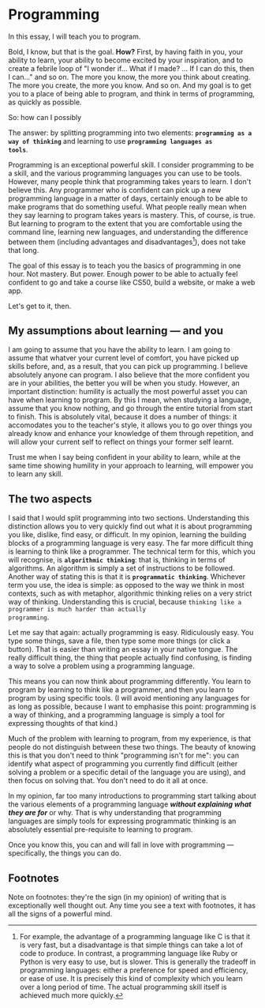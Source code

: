 # Programming

In this essay, I will teach you to program.

Bold, I know, but that is the goal. **How?** First, by having faith in you, your ability to learn, your ability to become excited by your inspiration, and to create a febrile loop of "I wonder if... What if I made? ... If I can do this, then I can..." and so on. The more you know, the more you think about creating. The more you create, the more you know. And so on. And my goal is to get you to a place of being able to program, and think in terms of programming, as quickly as possible.

So: how can I possibly

The answer: by splitting programming into two elements: <code>**programming as a way of thinking**</code> and learning to use <code>**programming languages as tools**</code>. 

Programming is an exceptional powerful skill. I consider programming to be a skill, and the various programming languages you can use to be tools. However, many people think that programming takes years to learn. I don't believe this. Any programmer who is confident can pick up a new programming language in a matter of days, certainly enough to be able to make programs that do something useful. What people really mean when they say learning to program takes years is mastery. This, of course, is true. But learning to program to the extent that you are comfortable using the command line, learning new languages, and understanding the difference between them (including advantages and disadvantages[^1]), does not take that long. 

The goal of this essay is to teach you the basics of programming in one hour. Not mastery. But power. Enough power to be able to actually feel confident to go and take a course like CS50, build a website, or make a web app. 

Let's get to it, then.

## My assumptions about learning — and you

I am going to assume that you have the ability to learn. I am going to assume that whatver your current level of comfort, you have picked up skills before, and, as a result, that you can pick up programming. I believe absolutely anyone can program. I also believe that the more confident you are in your abilities, the better you will be when you study. However, an important distinction: humility is actually the most powerful asset you can have when learning to program. By this I mean, when studying a language, assume that you know nothing, and go through the entire tutorial from start to finish. This is absolutely vital, because it does a number of things: it accomodates you to the teacher's style, it allows you to go over things you already know and enhance your knowledge of them through repetition, and will allow your current self to reflect on things your former self learnt. 

Trust me when I say being confident in your ability to learn, while at the same time showing humility in your approach to learning, will empower you to learn any skill.

## The two aspects

I said that I would split programming into two sections. Understanding this distinction allows you to very quickly find out what it is about programming you like, dislike, find easy, or difficult. In my opinion, learning the building blocks of a programming language is very easy. The far more difficult thing is learning to think like a programmer. The technical term for this, which you will recognise, is <code>**algorithmic thinking**</code>: that is, thinking in terms of algorithms. An algorithm is simply a set of instructions to be followed. Another way of stating this is that it is <code>**programmatic thinking**</code>. Whichever term you use, the idea is simple: as opposed to the way we think in most contexts, such as with metaphor, algorithmic thinking relies on a very strict way of thinking. Understanding this is crucial, because <code>thinking like a programmer is much harder than actually programming</code>.

Let me say that again: actually programming is easy. Ridiculously easy. You type some things, save a file, then type some more things (or click a button). That is easier than writing an essay in your native tongue. The really difficult thing, the thing that people actually find confusing, is finding a way to solve a problem using a programming language.

This means you can now think about programming differently. You learn to program by learning to think like a programmer, and then you learn to program by using specific tools. (I will avoid mentioning any languages for as long as possible, because I want to emphasise this point: programming is a way of thinking, and a programming language is simply a tool for expressing thoughts of that kind.)

Much of the problem with learning to program, from my experience, is that people do not distinguish between these two things. The beauty of knowing this is that you don't need to think "programming isn't for me": you can identify what aspect of programming you currently find difficult (either solving a problem or a specific detail of the language you are using), and then focus on solving that. You don't need to do it all at once.

In my opinion, far too many introductions to programming start talking about the various elements of a programming language ***without explaining what they are for*** or why. That is why understanding that programming languages are simply tools for expressing programmatic thinking is an absolutely essential pre-requisite to learning to program. 

Once you know this, you can and will fall in love with programming — specifically, the things you can do.

## Footnotes 

Note on footnotes: they're the sign (in my opinion) of writing that is exceptionally well thought out. Any time you see a text with footnotes, it has all the signs of a powerful mind. 

[^1]: For example, the advantage of a programming language like C is that it is very fast, but a disadvantage is that simple things can take a lot of code to produce. In contrast, a programming language like Ruby or Python is very easy to use, but is slower. This is generally the tradeoff in programming languages: either a preference for speed and efficiency, or ease of use. It is precisely this kind of complexity which you learn over a long period of time. The actual programming skill itself is achieved much more quickly.
